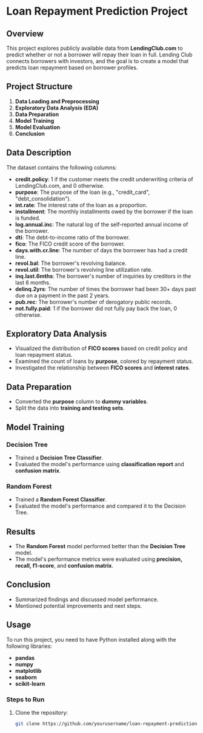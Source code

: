 # Loan Repayment Prediction Project

## Overview

This project explores publicly available data from **LendingClub.com** to predict whether or not a borrower will repay their loan in full. Lending Club connects borrowers with investors, and the goal is to create a model that predicts loan repayment based on borrower profiles.

## Project Structure

1. **Data Loading and Preprocessing**
2. **Exploratory Data Analysis (EDA)**
3. **Data Preparation**
4. **Model Training**
5. **Model Evaluation**
6. **Conclusion**

## Data Description

The dataset contains the following columns:

- **credit.policy**: 1 if the customer meets the credit underwriting criteria of LendingClub.com, and 0 otherwise.
- **purpose**: The purpose of the loan (e.g., "credit_card", "debt_consolidation").
- **int.rate**: The interest rate of the loan as a proportion.
- **installment**: The monthly installments owed by the borrower if the loan is funded.
- **log.annual.inc**: The natural log of the self-reported annual income of the borrower.
- **dti**: The debt-to-income ratio of the borrower.
- **fico**: The FICO credit score of the borrower.
- **days.with.cr.line**: The number of days the borrower has had a credit line.
- **revol.bal**: The borrower's revolving balance.
- **revol.util**: The borrower's revolving line utilization rate.
- **inq.last.6mths**: The borrower's number of inquiries by creditors in the last 6 months.
- **delinq.2yrs**: The number of times the borrower had been 30+ days past due on a payment in the past 2 years.
- **pub.rec**: The borrower's number of derogatory public records.
- **not.fully.paid**: 1 if the borrower did not fully pay back the loan, 0 otherwise.

## Exploratory Data Analysis

- Visualized the distribution of **FICO scores** based on credit policy and loan repayment status.
- Examined the count of loans by **purpose**, colored by repayment status.
- Investigated the relationship between **FICO scores** and **interest rates**.

## Data Preparation

- Converted the **purpose** column to **dummy variables**.
- Split the data into **training and testing sets**.

## Model Training

### Decision Tree

- Trained a **Decision Tree Classifier**.
- Evaluated the model's performance using **classification report** and **confusion matrix**.

### Random Forest

- Trained a **Random Forest Classifier**.
- Evaluated the model's performance and compared it to the Decision Tree.

## Results

- The **Random Forest** model performed better than the **Decision Tree** model.
- The model's performance metrics were evaluated using **precision, recall, f1-score**, and **confusion matrix**.

## Conclusion

- Summarized findings and discussed model performance.
- Mentioned potential improvements and next steps.

## Usage

To run this project, you need to have Python installed along with the following libraries:

- **pandas**
- **numpy**
- **matplotlib**
- **seaborn**
- **scikit-learn**

### Steps to Run

1. Clone the repository:
   ```bash
   git clone https://github.com/yourusername/loan-repayment-prediction.git
